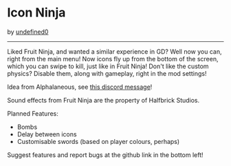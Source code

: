 # Icon Ninja
by [undefined0](user:13351341)

---

Liked Fruit Ninja, and wanted a similar experience in GD? Well now you can, right from the main menu! Now icons fly up from the bottom of the screen, which you can swipe to kill, just like in Fruit Ninja!
Don't like the custom physics? Disable them, along with gameplay, right in the mod settings!

Idea from Alphalaneous, see [this discord message](https://discord.com/channels/911701438269386882/911702535373475870/1303111747539963905)!

Sound effects from Fruit Ninja are the property of Halfbrick Studios.


Planned Features:
- Bombs
- Delay between icons
- Customisable swords (based on player colours, perhaps)

Suggest features and report bugs at the github link in the bottom left!
